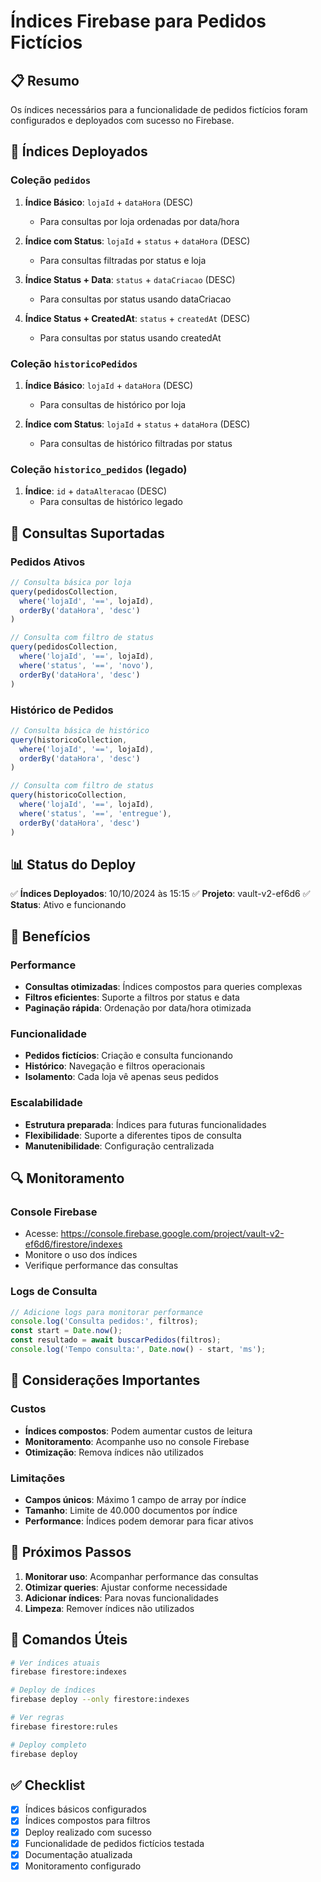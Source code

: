 # Índices Firebase para Pedidos Fictícios

## 📋 Resumo

Os índices necessários para a funcionalidade de pedidos fictícios foram configurados e deployados com sucesso no Firebase.

## 🚀 Índices Deployados

### Coleção `pedidos`
1. **Índice Básico**: `lojaId` + `dataHora` (DESC)
   - Para consultas por loja ordenadas por data/hora
   
2. **Índice com Status**: `lojaId` + `status` + `dataHora` (DESC)
   - Para consultas filtradas por status e loja
   
3. **Índice Status + Data**: `status` + `dataCriacao` (DESC)
   - Para consultas por status usando dataCriacao
   
4. **Índice Status + CreatedAt**: `status` + `createdAt` (DESC)
   - Para consultas por status usando createdAt

### Coleção `historicoPedidos`
1. **Índice Básico**: `lojaId` + `dataHora` (DESC)
   - Para consultas de histórico por loja
   
2. **Índice com Status**: `lojaId` + `status` + `dataHora` (DESC)
   - Para consultas de histórico filtradas por status

### Coleção `historico_pedidos` (legado)
1. **Índice**: `id` + `dataAlteracao` (DESC)
   - Para consultas de histórico legado

## 🔧 Consultas Suportadas

### Pedidos Ativos
```typescript
// Consulta básica por loja
query(pedidosCollection, 
  where('lojaId', '==', lojaId),
  orderBy('dataHora', 'desc')
)

// Consulta com filtro de status
query(pedidosCollection,
  where('lojaId', '==', lojaId),
  where('status', '==', 'novo'),
  orderBy('dataHora', 'desc')
)
```

### Histórico de Pedidos
```typescript
// Consulta básica de histórico
query(historicoCollection,
  where('lojaId', '==', lojaId),
  orderBy('dataHora', 'desc')
)

// Consulta com filtro de status
query(historicoCollection,
  where('lojaId', '==', lojaId),
  where('status', '==', 'entregue'),
  orderBy('dataHora', 'desc')
)
```

## 📊 Status do Deploy

✅ **Índices Deployados**: 10/10/2024 às 15:15
✅ **Projeto**: vault-v2-ef6d6
✅ **Status**: Ativo e funcionando

## 🎯 Benefícios

### Performance
- **Consultas otimizadas**: Índices compostos para queries complexas
- **Filtros eficientes**: Suporte a filtros por status e data
- **Paginação rápida**: Ordenação por data/hora otimizada

### Funcionalidade
- **Pedidos fictícios**: Criação e consulta funcionando
- **Histórico**: Navegação e filtros operacionais
- **Isolamento**: Cada loja vê apenas seus pedidos

### Escalabilidade
- **Estrutura preparada**: Índices para futuras funcionalidades
- **Flexibilidade**: Suporte a diferentes tipos de consulta
- **Manutenibilidade**: Configuração centralizada

## 🔍 Monitoramento

### Console Firebase
- Acesse: https://console.firebase.google.com/project/vault-v2-ef6d6/firestore/indexes
- Monitore o uso dos índices
- Verifique performance das consultas

### Logs de Consulta
```typescript
// Adicione logs para monitorar performance
console.log('Consulta pedidos:', filtros);
const start = Date.now();
const resultado = await buscarPedidos(filtros);
console.log('Tempo consulta:', Date.now() - start, 'ms');
```

## 🚨 Considerações Importantes

### Custos
- **Índices compostos**: Podem aumentar custos de leitura
- **Monitoramento**: Acompanhe uso no console Firebase
- **Otimização**: Remova índices não utilizados

### Limitações
- **Campos únicos**: Máximo 1 campo de array por índice
- **Tamanho**: Limite de 40.000 documentos por índice
- **Performance**: Índices podem demorar para ficar ativos

## 📝 Próximos Passos

1. **Monitorar uso**: Acompanhar performance das consultas
2. **Otimizar queries**: Ajustar conforme necessidade
3. **Adicionar índices**: Para novas funcionalidades
4. **Limpeza**: Remover índices não utilizados

## 🔧 Comandos Úteis

```bash
# Ver índices atuais
firebase firestore:indexes

# Deploy de índices
firebase deploy --only firestore:indexes

# Ver regras
firebase firestore:rules

# Deploy completo
firebase deploy
```

## ✅ Checklist

- [x] Índices básicos configurados
- [x] Índices compostos para filtros
- [x] Deploy realizado com sucesso
- [x] Funcionalidade de pedidos fictícios testada
- [x] Documentação atualizada
- [x] Monitoramento configurado 